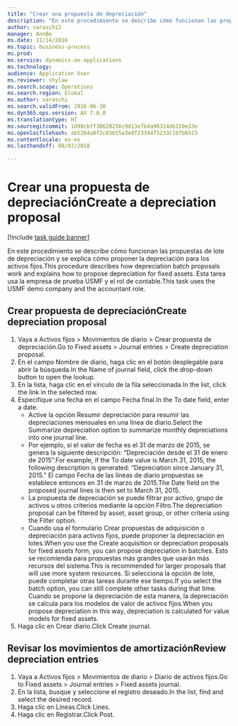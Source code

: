 ```yaml
--- 
title: "Crear una propuesta de depreciación"
description: "En este procedimiento se describe cómo funcionan las propuestas de lote de depreciación y se explica cómo proponer la depreciación para los activos fijos."
author: saraschi2
manager: AnnBe
ms.date: 11/14/2016
ms.topic: business-process
ms.prod: 
ms.service: dynamics-ax-applications
ms.technology: 
audience: Application User
ms.reviewer: shylaw
ms.search.scope: Operations
ms.search.region: Global
ms.author: saraschi
ms.search.validFrom: 2016-06-30
ms.dyn365.ops.version: AX 7.0.0
ms.translationtype: HT
ms.sourcegitcommit: 1d98cbff30620256c9d13e7b4a90314db150e33e
ms.openlocfilehash: ab5264a0f2c03655a3e8f23344f5233c1bfb6515
ms.contentlocale: es-es
ms.lasthandoff: 08/07/2018

---
```

# <a name="create-a-depreciation-proposal"></a><span data-ttu-id="b9e33-103">Crear una propuesta de depreciación</span><span class="sxs-lookup"><span data-stu-id="b9e33-103">Create a depreciation proposal</span></span>

[!include [task guide banner](../../includes/task-guide-banner.md)]

<span data-ttu-id="b9e33-104">En este procedimiento se describe cómo funcionan las propuestas de lote de depreciación y se explica cómo proponer la depreciación para los activos fijos.</span><span class="sxs-lookup"><span data-stu-id="b9e33-104">This procedure describes how depreciation batch proposals work and explains how to propose depreciation for fixed assets.</span></span> <span data-ttu-id="b9e33-105">Esta tarea usa la empresa de prueba USMF y el rol de contable.</span><span class="sxs-lookup"><span data-stu-id="b9e33-105">This task uses the USMF demo company and the accountant role.</span></span>


## <a name="create-depreciation-proposal"></a><span data-ttu-id="b9e33-106">Crear propuesta de depreciación</span><span class="sxs-lookup"><span data-stu-id="b9e33-106">Create depreciation proposal</span></span>
1. <span data-ttu-id="b9e33-107">Vaya a Activos fijos > Movimientos de diario > Crear propuesta de depreciación.</span><span class="sxs-lookup"><span data-stu-id="b9e33-107">Go to Fixed assets > Journal entries > Create depreciation proposal.</span></span>
2. <span data-ttu-id="b9e33-108">En el campo Nombre de diario, haga clic en el botón desplegable para abrir la búsqueda.</span><span class="sxs-lookup"><span data-stu-id="b9e33-108">In the Name of journal field, click the drop-down button to open the lookup.</span></span>
3. <span data-ttu-id="b9e33-109">En la lista, haga clic en el vínculo de la fila seleccionada.</span><span class="sxs-lookup"><span data-stu-id="b9e33-109">In the list, click the link in the selected row.</span></span>
4. <span data-ttu-id="b9e33-110">Especifique una fecha en el campo Fecha final.</span><span class="sxs-lookup"><span data-stu-id="b9e33-110">In the To date field, enter a date.</span></span>
    * <span data-ttu-id="b9e33-111">Active la opción Resumir depreciación para resumir las depreciaciones mensuales en una línea de diario.</span><span class="sxs-lookup"><span data-stu-id="b9e33-111">Select the Summarize depreciation option to summarize monthly depreciations into one journal line.</span></span>  
    * <span data-ttu-id="b9e33-112">Por ejemplo, si el valor de fecha es el 31 de marzo de 2015, se genera la siguiente descripción: “Depreciación desde el 31 de enero de 2015”.</span><span class="sxs-lookup"><span data-stu-id="b9e33-112">For example, if the To date value is March 31, 2015, the following description is generated: “Depreciation since January 31, 2015.”</span></span> <span data-ttu-id="b9e33-113">El campo Fecha de las líneas de diario propuestas se establece entonces en 31 de marzo de 2015.</span><span class="sxs-lookup"><span data-stu-id="b9e33-113">The Date field on the proposed journal lines is then set to March 31, 2015.</span></span>  
    * <span data-ttu-id="b9e33-114">La propuesta de depreciación se puede filtrar por activo, grupo de activos u otros criterios mediante la opción Filtro.</span><span class="sxs-lookup"><span data-stu-id="b9e33-114">The depreciation proposal can be filtered by asset, asset group, or other criteria using the Filter option.</span></span>  
    * <span data-ttu-id="b9e33-115">Cuando usa el formulario Crear propuestas de adquisición o depreciación para activos fijos, puede proponer la depreciación en lotes.</span><span class="sxs-lookup"><span data-stu-id="b9e33-115">When you use the Create acquisition or depreciation proposals for fixed assets form, you can propose depreciation in batches.</span></span> <span data-ttu-id="b9e33-116">Esto se recomienda para propuestas más grandes que usarán más recursos del sistema.</span><span class="sxs-lookup"><span data-stu-id="b9e33-116">This is recommended for larger proposals that will use more system resources.</span></span> <span data-ttu-id="b9e33-117">Si selecciona la opción de lote, puede completar otras tareas durante ese tiempo.</span><span class="sxs-lookup"><span data-stu-id="b9e33-117">If you select the batch option, you can still complete other tasks during that time.</span></span> <span data-ttu-id="b9e33-118">Cuando se propone la depreciación de esta manera, la depreciación se calcula para los modelos de valor de activos fijos.</span><span class="sxs-lookup"><span data-stu-id="b9e33-118">When you propose depreciation in this way, depreciation is calculated for value models for fixed assets.</span></span>  
5. <span data-ttu-id="b9e33-119">Haga clic en Crear diario.</span><span class="sxs-lookup"><span data-stu-id="b9e33-119">Click Create journal.</span></span>

## <a name="review-depreciation-entries"></a><span data-ttu-id="b9e33-120">Revisar los movimientos de amortización</span><span class="sxs-lookup"><span data-stu-id="b9e33-120">Review depreciation entries</span></span>
1. <span data-ttu-id="b9e33-121">Vaya a Activos fijos > Movimientos de diario > Diario de activos fijos.</span><span class="sxs-lookup"><span data-stu-id="b9e33-121">Go to Fixed assets > Journal entries > Fixed assets journal.</span></span>
2. <span data-ttu-id="b9e33-122">En la lista, busque y seleccione el registro deseado.</span><span class="sxs-lookup"><span data-stu-id="b9e33-122">In the list, find and select the desired record.</span></span>
3. <span data-ttu-id="b9e33-123">Haga clic en Líneas.</span><span class="sxs-lookup"><span data-stu-id="b9e33-123">Click Lines.</span></span>
4. <span data-ttu-id="b9e33-124">Haga clic en Registrar.</span><span class="sxs-lookup"><span data-stu-id="b9e33-124">Click Post.</span></span>


